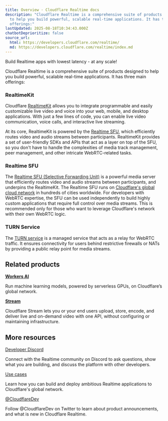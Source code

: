 ```yaml
---
title: Overview · Cloudflare Realtime docs
description: "Cloudflare Realtime is a comprehensive suite of products designed
  to help you build powerful, scalable real-time applications. It has three main
  offerings:"
lastUpdated: 2025-08-18T10:34:43.000Z
chatbotDeprioritize: false
source_url:
  html: https://developers.cloudflare.com/realtime/
  md: https://developers.cloudflare.com/realtime/index.md
---
```


Build Realtime apps with lowest latency - at any scale!

Cloudflare Realtime is a comprehensive suite of products designed to help you build powerful, scalable real-time applications. It has three main offerings:

### RealtimeKit

Cloudflare [RealtimeKit](https://developers.cloudflare.com/realtime/realtimekit/) allows you to integrate programmable and easily customizable live video and voice into your web, mobile, and desktop applications. With just a few lines of code, you can enable live video communication, voice calls, and interactive live streaming.

At its core, RealtimeKit is powered by the [Realtime SFU](https://developers.cloudflare.com/realtime/sfu/), which efficiently routes video and audio streams between participants. RealtimeKit provides a set of user-friendly SDKs and APIs that act as a layer on top of the SFU, so you don't have to handle the complexities of media track management, peer management, and other intricate WebRTC-related tasks.

### Realtime SFU

The [Realtime SFU (Selective Forwarding Unit)](https://developers.cloudflare.com/realtime/sfu/) is a powerful media server that efficiently routes video and audio streams between participants, and underpins the RealtimeKit. The Realtime SFU runs on [Cloudflare's global cloud network](https://www.cloudflare.com/network/) in hundreds of cities worldwide. For developers with WebRTC expertise, the SFU can be used independently to build highly custom applications that require full control over media streams. This is recommended only for those who want to leverage Cloudflare's network with their own WebRTC logic.

### TURN Service

The [TURN service](https://developers.cloudflare.com/realtime/turn/) is a managed service that acts as a relay for WebRTC traffic. It ensures connectivity for users behind restrictive firewalls or NATs by providing a public relay point for media streams.

## Related products

**[Workers AI](https://developers.cloudflare.com/workers-ai/)**

Run machine learning models, powered by serverless GPUs, on Cloudflare’s global network.

**[Stream](https://developers.cloudflare.com/stream/)**

Cloudflare Stream lets you or your end users upload, store, encode, and deliver live and on-demand video with one API, without configuring or maintaining infrastructure.

## More resources

[Developer Discord](https://discord.cloudflare.com)

Connect with the Realtime community on Discord to ask questions, show what you are building, and discuss the platform with other developers.

[Use cases](https://developers.cloudflare.com/realtime/realtimekit/introduction#use-cases)

Learn how you can build and deploy ambitious Realtime applications to Cloudflare's global network.

[@CloudflareDev](https://x.com/cloudflaredev)

Follow @CloudflareDev on Twitter to learn about product announcements, and what is new in Cloudflare Realtime.
